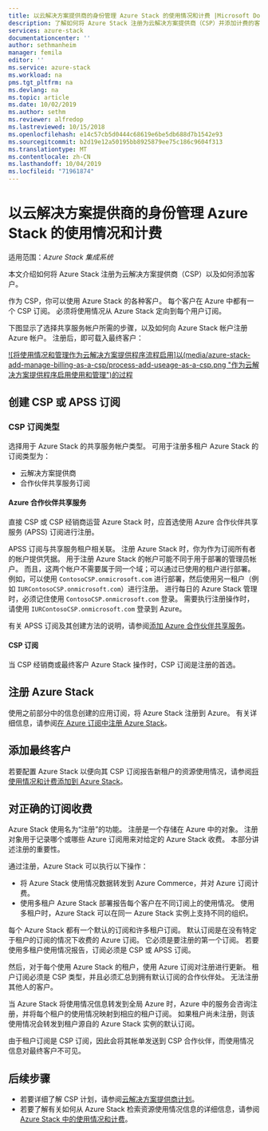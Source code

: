 ```yaml
---
title: 以云解决方案提供商的身份管理 Azure Stack 的使用情况和计费 |Microsoft Docs
description: 了解如何将 Azure Stack 注册为云解决方案提供商（CSP）并添加计费的客户。
services: azure-stack
documentationcenter: ''
author: sethmanheim
manager: femila
editor: ''
ms.service: azure-stack
ms.workload: na
pms.tgt_pltfrm: na
ms.devlang: na
ms.topic: article
ms.date: 10/02/2019
ms.author: sethm
ms.reviewer: alfredop
ms.lastreviewed: 10/15/2018
ms.openlocfilehash: e14c57cb5d0444c68619e6be5db688d7b1542e93
ms.sourcegitcommit: b2d19e12a50195bb8925879ee75c186c9604f313
ms.translationtype: MT
ms.contentlocale: zh-CN
ms.lasthandoff: 10/04/2019
ms.locfileid: "71961874"
---
```

# <a name="manage-usage-and-billing-for-azure-stack-as-a-cloud-solution-provider"></a>以云解决方案提供商的身份管理 Azure Stack 的使用情况和计费

适用范围：*Azure Stack 集成系统*

本文介绍如何将 Azure Stack 注册为云解决方案提供商（CSP）以及如何添加客户。

作为 CSP，你可以使用 Azure Stack 的各种客户。 每个客户在 Azure 中都有一个 CSP 订阅。 必须将使用情况从 Azure Stack 定向到每个用户订阅。

下图显示了选择共享服务帐户所需的步骤，以及如何向 Azure Stack 帐户注册 Azure 帐户。 注册后，即可载入最终客户：

[![将使用情况和管理作为云解决方案提供程序流程启用]以(media/azure-stack-add-manage-billing-as-a-csp/process-add-useage-as-a-csp.png "作为云解决方案提供程序启用使用和管理")的过程](media/azure-stack-add-manage-billing-as-a-csp/process-add-useage-as-a-csp.png#lightbox)

## <a name="create-a-csp-or-apss-subscription"></a>创建 CSP 或 APSS 订阅

### <a name="csp-subscription-types"></a>CSP 订阅类型

选择用于 Azure Stack 的共享服务帐户类型。 可用于注册多租户 Azure Stack 的订阅类型为：

- 云解决方案提供商
- 合作伙伴共享服务订阅

#### <a name="azure-partner-shared-services"></a>Azure 合作伙伴共享服务

直接 CSP 或 CSP 经销商运营 Azure Stack 时，应首选使用 Azure 合作伙伴共享服务 (APSS) 订阅进行注册。

APSS 订阅与共享服务租户相关联。 注册 Azure Stack 时，你为作为订阅所有者的帐户提供凭据。 用于注册 Azure Stack 的帐户可能不同于用于部署的管理员帐户。 而且，这两个帐户不需要属于同一个域；可以通过已使用的租户进行部署。 例如，可以使用 `ContosoCSP.onmicrosoft.com` 进行部署，然后使用另一租户（例如 `IURContosoCSP.onmicrosoft.com`）进行注册。 进行每日的 Azure Stack 管理时，必须记住使用 `ContosoCSP.onmicrosoft.com` 登录。 需要执行注册操作时，请使用 `IURContosoCSP.onmicrosoft.com` 登录到 Azure。

有关 APSS 订阅及其创建方法的说明，请参阅[添加 Azure 合作伙伴共享服务](/partner-center/shared-services)。

#### <a name="csp-subscriptions"></a>CSP 订阅

当 CSP 经销商或最终客户 Azure Stack 操作时，CSP 订阅是注册的首选。

## <a name="register-azure-stack"></a>注册 Azure Stack

使用之前部分中的信息创建的应用订阅，将 Azure Stack 注册到 Azure。 有关详细信息，请参阅[在 Azure 订阅中注册 Azure Stack](azure-stack-registration.md)。

## <a name="add-end-customer"></a>添加最终客户

若要配置 Azure Stack 以便向其 CSP 订阅报告新租户的资源使用情况，请参阅[将使用情况和计费添加到 Azure Stack](azure-stack-csp-howto-register-tenants.md)。

## <a name="charge-the-right-subscriptions"></a>对正确的订阅收费

Azure Stack 使用名为“注册”的功能。 注册是一个存储在 Azure 中的对象。 注册对象用于记录哪个或哪些 Azure 订阅用来对给定的 Azure Stack 收费。 本部分讲述注册的重要性。

通过注册，Azure Stack 可以执行以下操作：

- 将 Azure Stack 使用情况数据转发到 Azure Commerce，并对 Azure 订阅计费。
- 使用多租户 Azure Stack 部署报告每个客户在不同订阅上的使用情况。 使用多租户时，Azure Stack 可以在同一 Azure Stack 实例上支持不同的组织。

每个 Azure Stack 都有一个默认的订阅和许多租户订阅。 默认订阅是在没有特定于租户的订阅的情况下收费的 Azure 订阅。 它必须是要注册的第一个订阅。 若要使用多租户使用情况报告，订阅必须是 CSP 或 APSS 订阅。

然后，对于每个使用 Azure Stack 的租户，使用 Azure 订阅对注册进行更新。 租户订阅必须是 CSP 类型，并且必须汇总到拥有默认订阅的合作伙伴处。 无法注册其他人的客户。

当 Azure Stack 将使用情况信息转发到全局 Azure 时，Azure 中的服务会咨询注册，并将每个租户的使用情况映射到相应的租户订阅。 如果租户尚未注册，则该使用情况会转发到租户源自的 Azure Stack 实例的默认订阅。

由于租户订阅是 CSP 订阅，因此会将其帐单发送到 CSP 合作伙伴，而使用情况信息对最终客户不可见。

## <a name="next-steps"></a>后续步骤

- 若要详细了解 CSP 计划，请参阅[云解决方案提供商计划](https://partner.microsoft.com/solutions/microsoft-cloud-solutions)。
- 若要了解有关如何从 Azure Stack 检索资源使用情况信息的详细信息，请参阅[Azure Stack 中的使用情况和计费](azure-stack-billing-and-chargeback.md)。
